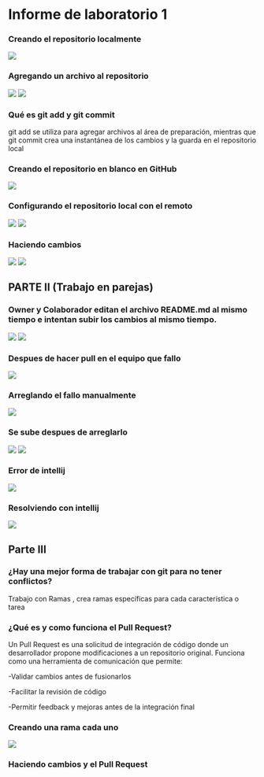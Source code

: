 # Informe de laboratorio 1

### Creando el repositorio localmente
![](https://github.com/lisaforero/lab1_cvds/blob/master/1.png)

### Agregando un archivo al repositorio
![](https://github.com/lisaforero/lab1_cvds/blob/master/2.png)
![](https://github.com/lisaforero/lab1_cvds/blob/master/3.png)

### Qué es git add y git commit
git add se utiliza para agregar archivos al área de preparación, mientras que git commit crea una instantánea de los cambios y la guarda en el repositorio local

### Creando el repositorio en blanco en GitHub
![](https://github.com/lisaforero/lab1_cvds/blob/master/4.png)

### Configurando el repositorio local con el remoto
![](https://github.com/lisaforero/lab1_cvds/blob/master/5.png)
![](https://github.com/lisaforero/lab1_cvds/blob/master/6.png)

### Haciendo cambios
![](https://github.com/lisaforero/lab1_cvds/blob/master/7.png)
![](https://github.com/lisaforero/lab1_cvds/blob/master/8.png)

## PARTE II (Trabajo en parejas)

### Owner y Colaborador editan el archivo README.md al mismo tiempo e intentan subir los cambios al mismo tiempo.
![](https://github.com/lisaforero/lab1_cvds/blob/master/9.png)
![](https://github.com/lisaforero/lab1_cvds/blob/master/10.png)

### Despues de hacer pull en el equipo que fallo
![](https://github.com/lisaforero/lab1_cvds/blob/master/11.png)

### Arreglando el fallo manualmente
![](https://github.com/lisaforero/lab1_cvds/blob/master/12.png)

### Se sube despues de arreglarlo
![](https://github.com/lisaforero/lab1_cvds/blob/master/13.png)
![](https://github.com/lisaforero/lab1_cvds/blob/master/14.png)

### Error de intellij
![](https://github.com/lisaforero/lab1_cvds/blob/master/15.png)

### Resolviendo con intellij
![](https://github.com/lisaforero/lab1_cvds/blob/master/16.png)

## Parte III
### ¿Hay una mejor forma de trabajar con git para no tener conflictos?
Trabajo con Ramas , crea ramas específicas para cada característica o tarea

### ¿Qué es y como funciona el Pull Request?
Un Pull Request es una solicitud de integración de código donde un desarrollador propone modificaciones a un repositorio original. Funciona como una herramienta de comunicación que permite:

-Validar cambios antes de fusionarlos

-Facilitar la revisión de código

-Permitir feedback y mejoras antes de la integración final

### Creando una rama cada uno
![](https://github.com/lisaforero/lab1_cvds/blob/master/17.png)

### Haciendo cambios y el Pull Request
